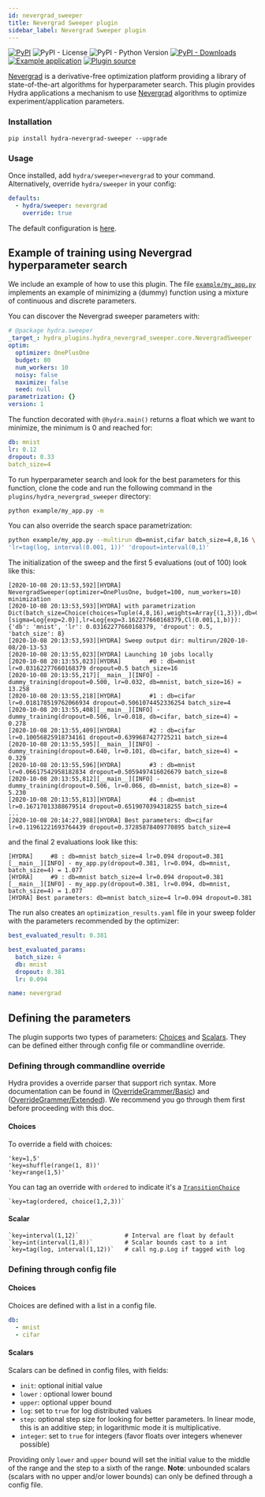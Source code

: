 ```yaml
---
id: nevergrad_sweeper
title: Nevergrad Sweeper plugin
sidebar_label: Nevergrad Sweeper plugin
---
```


[![PyPI](https://img.shields.io/pypi/v/hydra-nevergrad-sweeper)](https://pypi.org/project/hydra-nevergrad-sweeper/)
![PyPI - License](https://img.shields.io/pypi/l/hydra-nevergrad-sweeper)
![PyPI - Python Version](https://img.shields.io/pypi/pyversions/hydra-nevergrad-sweeper)
[![PyPI - Downloads](https://img.shields.io/pypi/dm/hydra-nevergrad-sweeper.svg)](https://pypistats.org/packages/hydra-nevergrad-sweeper)
[![Example application](https://img.shields.io/badge/-Example%20application-informational)](https://github.com/facebookresearch/hydra/tree/master/plugins/hydra_nevergrad_sweeper/example)
[![Plugin source](https://img.shields.io/badge/-Plugin%20source-informational)](https://github.com/facebookresearch/hydra/tree/master/plugins/hydra_nevergrad_sweeper)


[Nevergrad](https://facebookresearch.github.io/nevergrad/) is a derivative-free optimization platform providing a library of state-of-the-art algorithms for hyperparameter search. This plugin provides Hydra applications a mechanism to use [Nevergrad](https://facebookresearch.github.io/nevergrad/) algorithms to optimize experiment/application parameters.

### Installation
```commandline
pip install hydra-nevergrad-sweeper --upgrade
```

### Usage
Once installed, add `hydra/sweeper=nevergrad` to your command. Alternatively, override `hydra/sweeper` in your config:

```yaml
defaults:
  - hydra/sweeper: nevergrad
    override: true
```


The default configuration is [here](https://github.com/facebookresearch/hydra/blob/master/plugins/hydra_nevergrad_sweeper/hydra_plugins/hydra_nevergrad_sweeper/config.py).

## Example of training using Nevergrad hyperparameter search

We include an example of how to use this plugin. The file [`example/my_app.py`](https://github.com/facebookresearch/hydra/blob/master/plugins/hydra_nevergrad_sweeper/example/my_app.py) implements an example of minimizing a (dummy) function using a mixture of continuous and discrete parameters.

You can discover the Nevergrad sweeper parameters with:
```yaml title="$ python your_app hydra/sweeper=nevergrad --cfg hydra -p hydra.sweeper"
# @package hydra.sweeper
_target_: hydra_plugins.hydra_nevergrad_sweeper.core.NevergradSweeper
optim:
  optimizer: OnePlusOne
  budget: 80
  num_workers: 10
  noisy: false
  maximize: false
  seed: null
parametrization: {}
version: 1
```

The function decorated with `@hydra.main()` returns a float which we want to minimize, the minimum is 0 and reached for:
```yaml
db: mnist
lr: 0.12
dropout: 0.33
batch_size=4
```

To run hyperparameter search and look for the best parameters for this function, clone the code and run the following command in the `plugins/hydra_nevergrad_sweeper` directory:
```bash
python example/my_app.py -m
```

You can also override the search space parametrization:
```bash
python example/my_app.py --multirun db=mnist,cifar batch_size=4,8,16 \
'lr=tag(log, interval(0.001, 1))' 'dropout=interval(0,1)'
```

The initialization of the sweep and the first 5 evaluations (out of 100) look like this:

```text
[2020-10-08 20:13:53,592][HYDRA] NevergradSweeper(optimizer=OnePlusOne, budget=100, num_workers=10) minimization
[2020-10-08 20:13:53,593][HYDRA] with parametrization Dict(batch_size=Choice(choices=Tuple(4,8,16),weights=Array{(1,3)}),db=Choice(choices=Tuple(mnist,cifar),weights=Array{(1,2)}),dropout=Scalar{Cl(0,1,b)}[sigma=Log{exp=2.0}],lr=Log{exp=3.162277660168379,Cl(0.001,1,b)}):{'db': 'mnist', 'lr': 0.03162277660168379, 'dropout': 0.5, 'batch_size': 8}
[2020-10-08 20:13:53,593][HYDRA] Sweep output dir: multirun/2020-10-08/20-13-53
[2020-10-08 20:13:55,023][HYDRA] Launching 10 jobs locally
[2020-10-08 20:13:55,023][HYDRA]        #0 : db=mnist lr=0.03162277660168379 dropout=0.5 batch_size=16
[2020-10-08 20:13:55,217][__main__][INFO] - dummy_training(dropout=0.500, lr=0.032, db=mnist, batch_size=16) = 13.258
[2020-10-08 20:13:55,218][HYDRA]        #1 : db=cifar lr=0.018178519762066934 dropout=0.5061074452336254 batch_size=4
[2020-10-08 20:13:55,408][__main__][INFO] - dummy_training(dropout=0.506, lr=0.018, db=cifar, batch_size=4) = 0.278
[2020-10-08 20:13:55,409][HYDRA]        #2 : db=cifar lr=0.10056825918734161 dropout=0.6399687427725211 batch_size=4
[2020-10-08 20:13:55,595][__main__][INFO] - dummy_training(dropout=0.640, lr=0.101, db=cifar, batch_size=4) = 0.329
[2020-10-08 20:13:55,596][HYDRA]        #3 : db=mnist lr=0.06617542958182834 dropout=0.5059497416026679 batch_size=8
[2020-10-08 20:13:55,812][__main__][INFO] - dummy_training(dropout=0.506, lr=0.066, db=mnist, batch_size=8) = 5.230
[2020-10-08 20:13:55,813][HYDRA]        #4 : db=mnist lr=0.16717013388679514 dropout=0.6519070394318255 batch_size=4
...
[2020-10-08 20:14:27,988][HYDRA] Best parameters: db=cifar lr=0.11961221693764439 dropout=0.37285878409770895 batch_size=4
```


and the final 2 evaluations look like this:
```text
[HYDRA] 	#8 : db=mnist batch_size=4 lr=0.094 dropout=0.381
[__main__][INFO] - my_app.py(dropout=0.381, lr=0.094, db=mnist, batch_size=4) = 1.077
[HYDRA] 	#9 : db=mnist batch_size=4 lr=0.094 dropout=0.381
[__main__][INFO] - my_app.py(dropout=0.381, lr=0.094, db=mnist, batch_size=4) = 1.077
[HYDRA] Best parameters: db=mnist batch_size=4 lr=0.094 dropout=0.381
```


The run also creates an `optimization_results.yaml` file in your sweep folder with the parameters recommended by the optimizer:
```yaml
best_evaluated_result: 0.381

best_evaluated_params:
  batch_size: 4
  db: mnist
  dropout: 0.381
  lr: 0.094

name: nevergrad
```

## Defining the parameters

The plugin supports two types of parameters: [Choices](https://facebookresearch.github.io/nevergrad/parametrization_ref.html#nevergrad.p.Choice) and [Scalars](https://facebookresearch.github.io/nevergrad/parametrization_ref.html#nevergrad.p.Scalar). They can be defined either through config file or commandline override.

### Defining through commandline override
Hydra provides a override parser that support rich syntax. More documentation can be found in ([OverrideGrammer/Basic](../advanced/override_grammar/basic.md)) and ([OverrideGrammer/Extended](../advanced/override_grammar/extended.md)). We recommend you go through them first before proceeding with this doc.

#### Choices
To override a field with choices:
```commandline
'key=1,5'
'key=shuffle(range(1, 8))'
'key=range(1,5)'
```

You can tag an override with ```ordered``` to indicate it's a [```TransitionChoice```](https://facebookresearch.github.io/nevergrad/parametrization_ref.html#nevergrad.p.TransitionChoice)
```commandline
`key=tag(ordered, choice(1,2,3))`
```

#### Scalar
```commandline
`key=interval(1,12)`             # Interval are float by default
`key=int(interval(1,8))`         # Scalar bounds cast to a int
`key=tag(log, interval(1,12))`   # call ng.p.Log if tagged with log
```

### Defining through config file
#### Choices
Choices are defined with a list in a config file.

```yaml
db:
  - mnist
  - cifar
```
#### Scalars
Scalars can be defined in config files, with fields:
  - `init`: optional initial value
  - `lower` : optional lower bound
  - `upper`: optional upper bound
  - `log`: set to `true` for log distributed values
  - `step`: optional step size for looking for better parameters. In linear mode, this is an additive step; in logarithmic mode it is multiplicative.
  - `integer`: set to `true` for integers (favor floats over integers whenever possible)

Providing only `lower` and `upper` bound will set the initial value to the middle of the range and the step to a sixth of the range.
**Note**: unbounded scalars (scalars with no upper and/or lower bounds) can only be defined through a config file.